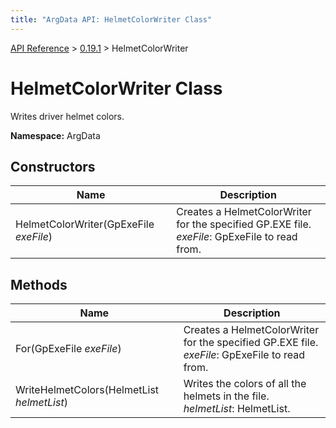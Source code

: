 ```yaml
---
title: "ArgData API: HelmetColorWriter Class"
---
```


[API Reference](/argdata/api) &gt; [0.19.1](/argdata/api/0.19.1) &gt; HelmetColorWriter

# HelmetColorWriter Class

Writes driver helmet colors.

**Namespace:** ArgData

## Constructors

<table class="table table-bordered table-striped ">
<thead>
  <tr>
    <th>Name</th>
    <th>Description</th>
  </tr>
</thead>
<tbody>
  <tr>
    <td>HelmetColorWriter(GpExeFile <em>exeFile</em>)</td>
    <td>Creates a HelmetColorWriter for the specified GP.EXE file.<br /><em>exeFile</em>: GpExeFile to read from.<br /></td>
  </tr>
</tbody>
</table>


## Methods

<table class="table table-bordered table-striped ">
<thead>
  <tr>
    <th>Name</th>
    <th>Description</th>
  </tr>
</thead>
<tbody>
  <tr>
    <td>For(GpExeFile <em>exeFile</em>)</td>
    <td>Creates a HelmetColorWriter for the specified GP.EXE file.<br /><em>exeFile</em>: GpExeFile to read from.<br /></td>
  </tr>
  <tr>
    <td>WriteHelmetColors(HelmetList <em>helmetList</em>)</td>
    <td>Writes the colors of all the helmets in the file.<br /><em>helmetList</em>: HelmetList.<br /></td>
  </tr>
</tbody>
</table>



